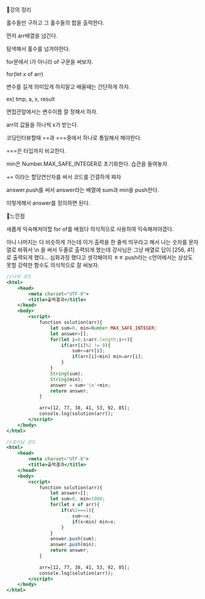 📌강의 정리

홀수들만 구하고 그 홀수들의 합을 출력한다.

먼저 arr배열을 넘긴다.

탐색해서 홀수를 넘겨야한다.

for문에서 i가 아니라 of 구문을 써보자.

for(let x of arr)

변수를 길게 의미있게 하지말고 배울때는 간단하게 하자. 

ex) tmp, a, x, result

면접관앞에서는 변수이름 잘 정해서 하자.

arr의 값들을 하나씩 x가 받는다.

코딩인터뷰할때 ==과 ===중에서 하나로 통일해서 해야한다.

===은 타입까지 비교한다.

min은 Number.MAX_SAFE_INTEGER로 초기화한다. 습관을 들여놓자.

+= 이라는 할당연산자를 써서 코드를 간결하게 짜자

answer.push를 써서 answer라는 배열에 sum과 min을 push한다.

이렇게해서 answer를 정의하면 된다.

📌느낀점

새롭게 익숙해져야할 for of를 배웠다 의식적으로 사용하여 익숙해져야겠다.

아니 나머지는 다 비슷하게 가는데 이거 출력을 한 줄씩 띄우라고 해서 나는 숫자를 문자열로 바꿔서 \n 을 써서 두줄로 출력되게 했는데 강사님은 그냥 배열로 답이 [256, 41]로 출력되게 했다... 심화과정 했다고 생각해야지 ㅎㅎ push라는 c언어에서는 상상도 못할 강력한 함수도 의식적으로 잘 써보자.

```jsx
//나의 코드
<html>
    <head>
        <meta charset="UTF-8">
        <title>출력결과</title>
    </head>
    <body>
        <script>
            function solution(arr){
                let sum=0, min=Number.MAX_SAFE_INTEGER;
                let answer=[];
                for(let i=0;i<arr.length;i++){
                    if(arr[i]%2 != 0){
                        sum+=arr[i];  
                        if(arr[i]<min) min=arr[i];
                    } 
                }
                String(sum);
                String(min);
                answer = sum+'\n'+min;
                return answer;
            }
            
            arr=[12, 77, 38, 41, 53, 92, 85];
            console.log(solution(arr));
        </script>
    </body>
</html>
```

```jsx
//강사님 코드
<html>
    <head>
        <meta charset="UTF-8">
        <title>출력결과</title>
    </head>
    <body>
        <script>
            function solution(arr){
                let answer=[];
                let sum=0, min=1000;
                for(let x of arr){
                    if(x%2===1){
                        sum+=x;
                        if(x<min) min=x;
                    }
                }
                answer.push(sum);
                answer.push(min);     
                return answer;
            }
            
            arr=[12, 77, 38, 41, 53, 92, 85];
            console.log(solution(arr));
        </script>
    </body>
</html>
```
